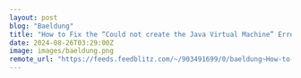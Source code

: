 ```yaml
---
layout: post
blog: "Baeldung"
title: "How to Fix the “Could not create the Java Virtual Machine” Error"
date: 2024-08-26T03:29:00Z
image: images/baeldung.png
remote_url: "https://feeds.feedblitz.com/~/903491699/0/baeldung~How-to-Fix-the-Could-not-create-the-Java-Virtual-Machine-Error"
---
```

